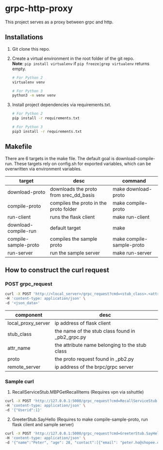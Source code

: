 # grpc-http-proxy
This project serves as a proxy between grpc and http. 

## Installations
1. Git clone this repo.

2. Create a virtual environment in the root folder of the git repo.<br/>
**Note**: ```pip install virtualenv``` if ```pip freeze|grep virtualenv``` returns empty.
    ```sh
    # For Python 2
    virtualenv venv
   
    # For Python 3
    python3 -m venv venv
    ```
   
3. Install project dependencies via requirements.txt.
    ```sh
    # For Python 2
    pip install -r requirements.txt
   
    # For Python 3
    pip3 install -r requirements.txt
    ```
## Makefile
There are 6 targets in the make file. The default goal is download-compile-run.
These targets rely on config.sh for exported variables, which can be overwritten via environment variables.

| **target**            | **desc**                               | **command**               |
|-----------------------|----------------------------------------|---------------------------|
| download-proto        | downloads the proto from srec_dd_basis | make download-proto       |
| compile-proto         | compiles the proto in the proto folder | make compile-proto        |
| run-client            | runs the flask client                  | make run-client           |
| download-compile-run | default target                        | make                        |
| compile-sample-proto  | compiles the sample proto              | make compile-sample-proto |
| run-server            | run the sample server                  | make run-server           |

   
## How to construct the curl request
   ### POST grpc_request
   ``` sh
   curl -X POST 'http://<local_server>/grpc_request?cmd=<stub_class>.<attr_name>&proto=<request_proto>&server=<remote_server>' \
   -H 'content-type: application/json' \
   -d '<json_data>'
   ``` 
   | **component**      | **desc**                                         |
   |--------------------|--------------------------------------------------|
   | local_proxy_server | ip address of flask client                       |
   | stub_class         | the name of the stub class found in _pb2_grpc.py |
   | attr_name          | the attribute name belonging to the stub class   |
   | proto              | the proto request found in _pb2.py               |
   | remote_server      | ip address of the brpc/grpc server               |

   ### Sample curl
   1. RecallServiceStub.MBPGetRecallItems (Requires vpn via sshuttle)
   ``` sh
   curl -X POST 'http://127.0.0.1:5000/grpc_request?cmd=RecallServiceStub.MBPGetRecallItems&proto=RcmdReq&server=10.168.20.86:41713' \
   -H 'content-type: application/json' \
   -d '{"Userid":1}'
   ```
   2. GreeterStub.SayHello (Requires to make compile-sample-proto, run flask client and sample server)
   ``` sh
   curl -X POST 'http://127.0.0.1:5000/grpc_request?cmd=GreeterStub.SayHello&proto=HelloRequest&server=127.0.0.1:50051' \
   -H 'content-type: application/json' \
   -d '{"name":"Peter", "age": 28, "contact":[{"email": "peter.ho@shopee.com"}, {"phone": "91234567"}]}'
   ```
